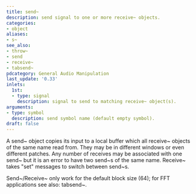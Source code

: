 ```yaml
---
title: send~
description: send signal to one or more receive~ objects.
categories:
- object
aliases:
- s~
see_also:
- throw~
- send
- receive~
- tabsend~
pdcategory: General Audio Manipulation
last_update: '0.33'
inlets:
  1st:
  - type: signal
    description: signal to send to matching receive~ object(s).
arguments:
- type: symbol
  description: send symbol name (default empty symbol).
draft: false
---
```

A send~ object copies its input to a local buffer which all receive~ objects of the same name read from. They may be in different windows or even different patches. Any number of receives may be associated with one send~ but it is an error to have two send~s of the same name. Receive~ takes "set" messages to switch between send~s.

Send~/Receive~ only work for the default block size (64);
for FFT applications see also: tabsend~.

